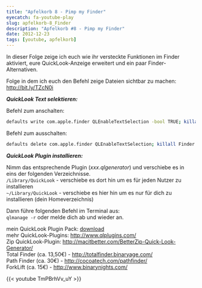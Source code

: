 ```yaml
---
title: "Apfelkorb 8 - Pimp my Finder"
eyecatch: fa-youtube-play
slug: apfelkorb-8_Finder
description: "Apfelkorb #8 - Pimp my Finder"
date: 2012-12-23
tags: [youtube, apfelkorb]
---
```


In dieser Folge zeige ich euch wie ihr versteckte Funktionen im Finder aktiviert, eure QuickLook-Anzeige erweitert und ein paar Finder-Alternativen.

Folge in dem ich euch den Befehl zeige Dateien sichtbar zu machen: <http://bit.ly/TZcN0i>

**_QuickLook Text selektieren:_**

Befehl zum anschalten: <br>

```bash
defaults write com.apple.finder QLEnableTextSelection -bool TRUE; killall Finder
```

Befehl zum ausschalten: <br>

```bash
defaults delete com.apple.finder QLEnableTextSelection; killall Finder
```

**_QuickLook Plugin installieren:_**

Nimm das entsprechende Plugin (_xxx.qlgenerator_) und verschiebe es in eins der folgenden Verzeichnisse. <br>
`/Library/QuickLook` - verschiebe es dort hin um es für jeden Nutzer zu installieren <br>
`~/Library/QuickLook` - verschiebe es hier hin um es nur für dich zu installieren (dein Homeverzeichnis)

Dann führe folgenden Befehl im Terminal aus: <br>
`qlmanage -r` oder melde dich ab und wieder an.

mein QuickLook Plugin Pack: [download](/assets/files/2012-12-23/Quick-Look_Plugins.zip) <br>
mehr QuickLook-Plugins: <http://www.qlplugins.com/> <br>
Zip QuickLook-Plugin: <http://macitbetter.com/BetterZip-Quick-Look-Generator/> <br>
Total Finder (ca. 13,50€) - <http://totalfinder.binaryage.com/> <br>
Path Finder (ca. 30€) - <http://cocoatech.com/pathfinder/> <br>
ForkLift (ca. 15€) - <http://www.binarynights.com/> <br>

{{< youtube TmPBrhVv_uY >}}
